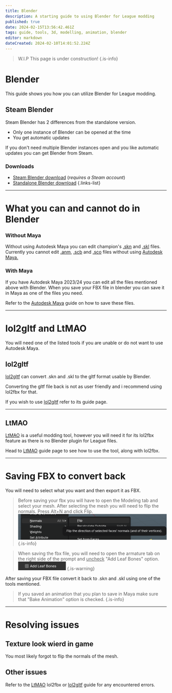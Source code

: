 ```yaml
---
title: Blender
description: A starting guide to using Blender for League modding
published: true
date: 2024-02-15T13:56:42.461Z
tags: guide, tools, 3d, modelling, animation, blender
editor: markdown
dateCreated: 2024-02-10T14:01:52.224Z
---
```


>W.I.P
This page is under construction!
{.is-info}
# Blender
This guide shows you how you can utilize Blender for League modding.
## Steam Blender
<!--IF ANYONE IS EDITING/UPDATING THIS PAGE PLEASE UPDATE THE THINGS MENTIONED IN THE OTHER COMMENTS IN HERE-->
Steam Blender has 2 differences from the standalone version.
- Only one instance of Blender can be opened at the time
- You get automatic updates

If you don't need multiple Blender instances open and you like automatic updates you can get Blender from Steam.

### Downloads
- <a href="https://store.steampowered.com/app/365670/Blender/">Steam Blender download</a> (*requires a Steam account*)
- <a href="https://www.blender.org/download/">Standalone Blender download</a>
{.links-list}

---
# What you can and cannot do in Blender
  ### Without Maya
<!--ADD EXAMPLES OF ALL MENTIONED FILES AS SCREENSHOTS, CROSS OUT ONES YOU CANT DO IN BLENDER-->
Without using Autodesk Maya you can edit champion's <a href="/en/specific-guide/filetypes#skn">.skn</a> and [.skl](/en/specific-guide/filetypes#skl) files.
Currently you cannot edit <a href="/en/specific-guide/filetypes#anm">.anm</a>, <a href="/en/specific-guide/filetypes#scb">.scb</a> and <a href="/en/specific-guide/filetypes#sco">.sco</a> files without using <a href="/core-guides/tools/maya">Autodesk Maya.</a>
  ### With Maya
If you have Autodesk Maya 2023/24 you can edit all the files mentioned above with Blender.
When you save your FBX file in blender you can save it in Maya as one of the files you need.
 
Refer to the <a href="/core-guides/tools/maya">Autodesk Maya</a> guide on how to save these files.
<!--ADD LINKS WHERE NEEDED-->
---
# lol2gltf and LtMAO
You will need one of the listed tools if you are unable or do not want to use Autodesk Maya.
## lol2gltf
[lol2gltf](/core-guides/tools/lol2gltf) can convert .skn and .skl to the gltf format usable by Blender.

Converting the gltf file back is not as user friendly and i recommend using lol2fbx for that.

If you wish to use [lol2gltf](/core-guides/tools/lol2gltf) refer to its guide page.
<!--ADD LINKS TO EVERYTHING THAT NEEDS TO BE LINKED-->

---

## LtMAO
<!--CHANGE THE LTMAO LINK IF THE PAGE GETS MADE WITH A DIFFERENT LINK-->
<a href="/core-guides/tools/LtMAO">LtMAO</a> is a useful modding tool, however you will need it for its lol2fbx feature as there is no Blender plugin for League files.

Head to <a href="/core-guides/tools/LtMAO">LtMAO</a> guide page to see how to use the tool, along with lol2fbx.

---
# Saving FBX to convert back
You will need to select what you want and then export it as FBX.
>Before saving your fbx you will have to open the Modeling tab and select your mesh.
>After selecting the mesh you will need to flip the normals. Press Alt+N and click Flip.
>![normalsflipp.png](/user-pictures/bud/normalsflipp.png)
>{.is-info}

>When saving the fbx file, you will need to open the armature tab on the right side of the prompt and <ins>uncheck</ins> "Add Leaf Bones" option.
>![leaf-bones.png](/user-pictures/bud/leaf-bones.png)
>{.is-warning}
  
After saving your FBX file convert it back to .skn and .skl using one of the tools mentioned.

  >If you saved an animation that you plan to save in Maya make sure that "Bake Animation" option is checked.
>{.is-info}
  
---
  
 # Resolving issues
  ## Texture look wierd in game
 You most likely forgot to flip the normals of the mesh.
  ## Other issues
  Refer to the <a href="/core-guides/tools/LtMAO">LtMAO</a> lol2fbx or <a href="/core-guides/tools/lol2gltf">lol2gltf</a> guide for any encountered errors.
  <!--ADD LINKS TO STUFF-->
  
  

